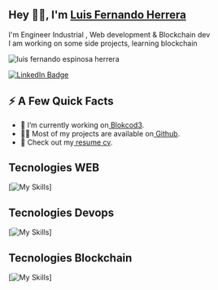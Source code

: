 <h2>Hey 👋🧐, I'm
    <a href="https://www.linkedin.com/in/luiferch/">Luis Fernando Herrera
</a>
</h2>


<p>I'm  Engineer Industrial , Web development & Blockchain dev 
    <br>I am working on some side projects, learning blockchain
 </p>
 <img src="https://github-readme-stats.vercel.app/api?username=Luif3rch&show_icons=true&count_private=true" alt="luis fernando espinosa herrera"/>

<p>
    <a href="https://www.linkedin.com/in/luiferch/">
        <img
            src="https://img.shields.io/badge/-@luiferch-0077B5?style=flat-square&amp;labelColor=0077B5&amp;logo=LinkedIn&amp;https://www.linkedin.com/in/luiferch/"
            alt="LinkedIn Badge"></a>
        </p>
                    <h2>⚡️ A Few Quick Facts</h2>
                    <ul>
                        <li>🔭 I’m currently working on<a href="[https://github.com/Spiderpig86/Cirrus](https://www.blokcod3.com/)"> Blokcod3</a>.</li>
                        <li>👨‍💻 Most of my projects are available on<a href=""> Github</a>.</li>
                        <li>📙 Check out my<a href=""> resume cv</a>.</li>
                    </ul>
<h2>Tecnologies WEB</h2>

[![My Skills](https://skillicons.dev/icons?i=wordpress,html,js,ts,css,sass,react,go,vue,graphql,mysql,mongodb,nodejs,nextjs,php,laravel&perline=10)]

<h2>Tecnologies Devops</h2>

[![My Skills](https://skillicons.dev/icons?i=bash,gcp,azure,docker,gitlab,github,git,webpack,kubernetes,linux,jenkins&perline=10)]

<h2>Tecnologies Blockchain</h2>

[![My Skills](https://skillicons.dev/icons?i=remix,rust,solidity,py,flutter&perline=10)]
